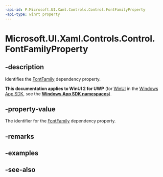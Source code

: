 ```yaml
---
-api-id: P:Microsoft.UI.Xaml.Controls.Control.FontFamilyProperty
-api-type: winrt property
---
```


<!-- Property syntax
public Windows.UI.Xaml.DependencyProperty FontFamilyProperty { get; }
-->

# Microsoft.UI.Xaml.Controls.Control.FontFamilyProperty

## -description
Identifies the [FontFamily](control_fontfamily.md) dependency property.

**This documentation applies to WinUI 2 for UWP** (for [WinUI](/windows/apps/winui/winui3/) in the [Windows App SDK](/windows/apps/windows-app-sdk/), see the **[Windows App SDK namespaces](/windows/windows-app-sdk/api/winrt/)**).

## -property-value
The identifier for the [FontFamily](control_fontfamily.md) dependency property.

## -remarks

## -examples

## -see-also
